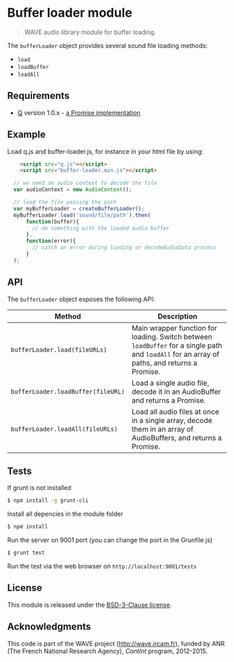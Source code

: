 # Buffer loader module

> WAVE audio library module for buffer loading.

The `bufferLoader` object provides several sound file loading methods:

- `load`
- `loadBuffer`
- `loadAll`

## Requirements

- [Q](https://github.com/kriskowal/q) version 1.0.x - [a Promise implementation](https://developer.mozilla.org/en-US/docs/Web/JavaScript/Reference/Global_Objects/Promise)

## Example

Load q.js and buffer-loader.js, for instance in your html file by using:

```html
    <script src="q.js"></script>
    <script src="buffer-loader.min.js"></script>
```

```js
  // we need an audio context to decode the file
  var audioContext = new AudioContext();

  // load the file passing the path
  var myBufferLoader = createBufferLoader();
  myBufferLoader.load('sound/file/path').then(
      function(buffer){
        // do something with the loaded audio buffer
      },
      function(error){
        // catch an error during loading or decodeAudioData process
      }
  );

```

## API

The `bufferLoader` object exposes the following API:

Method | Description
--- | ---
`bufferLoader.load(fileURLs)` | Main wrapper function for loading. Switch between `loadBuffer` for a single path and `loadAll` for an array of paths, and returns a Promise.
`bufferLoader.loadBuffer(fileURL)` | Load a single audio file, decode it in an AudioBuffer and returns a Promise.
`bufferLoader.loadAll(fileURLs)` | Load all audio files at once in a single array, decode them in an array of AudioBuffers, and returns a Promise.

## Tests

If grunt is not installed

```bash
$ npm install -g grunt-cli
```

Install all depencies in the module folder

```bash
$ npm install
```

Run the server on 9001 port (you can change the port in the Grunfile.js)

```bash
$ grunt test
```

Run the test via the web browser on `http://localhost:9001/tests`

## License

This module is released under the [BSD-3-Clause license](http://opensource.org/licenses/BSD-3-Clause).

## Acknowledgments

This code is part of the WAVE project (http://wave.ircam.fr), funded by ANR (The French National Research Agency), *ContInt* program, 2012-2015.
